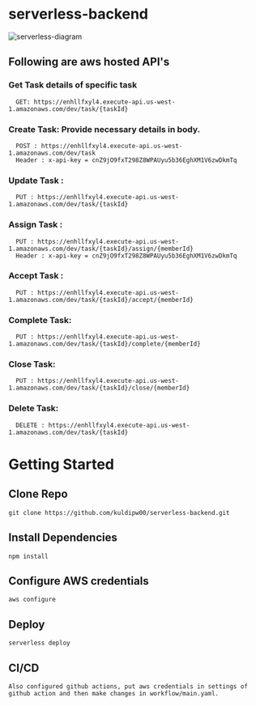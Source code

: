 # serverless-backend

![serverless-diagram](https://user-images.githubusercontent.com/69000290/203208595-37dfe8c6-45ac-4187-94c7-a509de54ddbf.png)


## Following are aws hosted API's
  ### Get Task details of specific task

      GET: https://enhllfxyl4.execute-api.us-west-1.amazonaws.com/dev/task/{taskId}
      
  ### Create Task: Provide necessary details in body.
  
      POST : https://enhllfxyl4.execute-api.us-west-1.amazonaws.com/dev/task
      Header : x-api-key = cnZ9jO9fxT298Z8WPAUyu5b36EghXM1V6zwDkmTq
     
  ### Update Task : 
  
      PUT : https://enhllfxyl4.execute-api.us-west-1.amazonaws.com/dev/task/{taskId}
      
  ### Assign Task : 

      PUT : https://enhllfxyl4.execute-api.us-west-1.amazonaws.com/dev/task/{taskId}/assign/{memberId}
      Header : x-api-key = cnZ9jO9fxT298Z8WPAUyu5b36EghXM1V6zwDkmTq
      
  ### Accept Task : 
      PUT : https://enhllfxyl4.execute-api.us-west-1.amazonaws.com/dev/task/{taskId}/accept/{memberId}
      
  ### Complete Task:

      PUT : https://enhllfxyl4.execute-api.us-west-1.amazonaws.com/dev/task/{taskId}/complete/{memberId}
      
  ### Close Task:

      PUT : https://enhllfxyl4.execute-api.us-west-1.amazonaws.com/dev/task/{taskId}/close/{memberId}
      
  ### Delete Task:

      DELETE : https://enhllfxyl4.execute-api.us-west-1.amazonaws.com/dev/task/{taskId}
   

# Getting Started

## Clone Repo
    git clone https://github.com/kuldipw00/serverless-backend.git

## Install Dependencies
    npm install

## Configure AWS credentials
    aws configure

## Deploy
    serverless deploy

## CI/CD
    Also configured github actions, put aws credentials in settings of github action and then make changes in workflow/main.yaml.